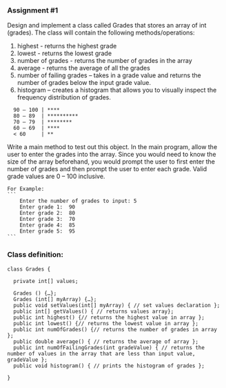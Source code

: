 ### Assignment #1

Design and implement a class called Grades that stores an array of int (grades). The class will contain the following methods/operations:

  1) highest - returns the highest grade
  2) lowest - returns the lowest grade
  3) number of grades - returns the number of grades in the array
  4) average - returns the average of all the grades
  5) number of failing grades – takes in a grade value and returns the number of grades below the input grade value.
  6) histogram – creates a histogram that allows you to visually inspect the frequency distribution of grades.
  ```
	90 – 100 | ****
	80 – 89  | **********
	70 – 79  | ********
	60 – 69  | ****
	< 60     | **
```
Write a main method to test out this object. In the main program, allow the user to enter the grades into the array.  Since you would need to know the size of the array beforehand, you would prompt the user to first enter the number of grades and then prompt the user to enter each grade.  Valid grade values are 0 – 100 inclusive.


	For Example:
    ```
		Enter the number of grades to input: 5
		Enter grade 1:  90
		Enter grade 2:  80
		Enter grade 3:  70
		Enter grade 4:  85
		Enter grade 5:  95
    ```
### Class definition:

```
class Grades {

  private int[] values;

  Grades () {…};
  Grades (int[] myArray) {…};
  public void setValues(int[] myArray) { // set values declaration };
  public int[] getValues() { // returns values array};
  public int highest() {// returns the highest value in array };
  public int lowest() {// returns the lowest value in array };
  public int numOfGrades() {// returns the number of grades in array };
  public double average() { // returns the average of array };
  public int numOfFailingGrades(int gradeValue) { // returns the number of values in the array that are less than input value, gradeValue };
  public void histogram() { // prints the histogram of grades };

}  
```